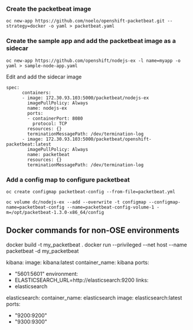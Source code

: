 
### Create the packetbeat image
```
oc new-app https://github.com/noelo/openshift-packetbeat.git --strategy=docker -o yaml > packetbeat.yaml
```
### Create the sample app and add the packetbeat image as a sidecar
```
oc new-app https://github.com/openshift/nodejs-ex -l name=myapp -o yaml > sample-node-app.yaml
```
Edit and add the sidecar image

```
spec:
      containers:
      - image: 172.30.93.103:5000/packetbeat/nodejs-ex
        imagePullPolicy: Always
        name: nodejs-ex
        ports:
        - containerPort: 8080
          protocol: TCP
        resources: {}
        terminationMessagePath: /dev/termination-log
      - image: 172.30.93.103:5000/packetbeat/openshift-packetbeat:latest
        imagePullPolicy: Always
        name: packetbeat
        resources: {}
        terminationMessagePath: /dev/termination-log
```


### Add a config map to configure packetbeat
```
oc create configmap packetbeat-config --from-file=packetbeat.yml

oc volume dc/nodejs-ex --add --overwrite -t configmap --configmap-name=packetbeat-config --name=packetbeat-config-volume-1 -m=/opt/packetbeat-1.3.0-x86_64/config

```

## Docker commands for non-OSE environments
docker build -t my_packetbeat .
docker run --privileged --net host --name packetbeat -d my_packetbeat


kibana:
image: kibana:latest
container_name: kibana
ports:
- "5601:5601"
environment:
- ELASTICSEARCH_URL=http://elasticsearch:9200
links:
- elasticsearch

elasticsearch:
container_name: elasticsearch
image: elasticsearch:latest
ports:
- "9200:9200"
- "9300:9300"
